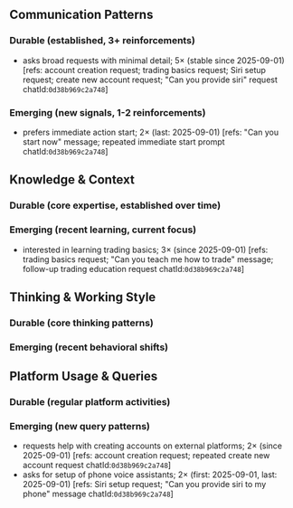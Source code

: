 ## Communication Patterns
### Durable (established, 3+ reinforcements)
- asks broad requests with minimal detail; 5× (stable since 2025-09-01) [refs: account creation request; trading basics request; Siri setup request; create new account request; "Can you provide siri" request chatId:`0d38b969c2a748`]

### Emerging (new signals, 1-2 reinforcements)
- prefers immediate action start; 2× (last: 2025-09-01) [refs: "Can you start now" message; repeated immediate start prompt chatId:`0d38b969c2a748`]

## Knowledge & Context
### Durable (core expertise, established over time)

### Emerging (recent learning, current focus)
- interested in learning trading basics; 3× (since 2025-09-01) [refs: trading basics request; "Can you teach me how to trade" message; follow-up trading education request chatId:`0d38b969c2a748`]

## Thinking & Working Style
### Durable (core thinking patterns)

### Emerging (recent behavioral shifts)

## Platform Usage & Queries
### Durable (regular platform activities)

### Emerging (new query patterns)
- requests help with creating accounts on external platforms; 2× (since 2025-09-01) [refs: account creation request; repeated create new account request chatId:`0d38b969c2a748`]
- asks for setup of phone voice assistants; 2× (first: 2025-09-01, last: 2025-09-01) [refs: Siri setup request; "Can you provide siri to my phone" message chatId:`0d38b969c2a748`]